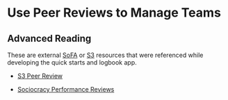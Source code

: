 # Use Peer Reviews to Manage Teams

## Advanced Reading

These are external [SoFA](/glossary/#sofa) or [S3](/glossary/#s3) resources that were referenced while developing the quick starts and logbook app.

* [S3 Peer Review](https://patterns.sociocracy30.org/peer-review.html)

* [Sociocracy Performance Reviews](https://www.sociocracyforall.org/performance-reviews/)
